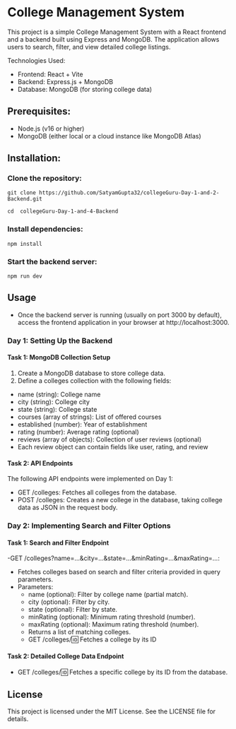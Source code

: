 # College Management System
This project is a simple College Management System with a React frontend and a backend built using Express and MongoDB. The application allows users to search, filter, and view detailed college listings.

Technologies Used:
- Frontend: React + Vite
- Backend: Express.js + MongoDB
- Database: MongoDB (for storing college data)


## Prerequisites:
- Node.js (v16 or higher)
- MongoDB (either local or a cloud instance like MongoDB Atlas)

## Installation:

### Clone the repository:

```
git clone https://github.com/SatyamGupta32/collegeGuru-Day-1-and-2-Backend.git
```
``` 
cd  collegeGuru-Day-1-and-4-Backend
```
### Install dependencies:
```
npm install
```
### Start the backend server:
```
npm run dev
```
## Usage
- Once the backend server is running (usually on port 3000 by default), access the frontend application in your browser at http://localhost:3000.

### Day 1: Setting Up the Backend

#### Task 1: MongoDB Collection Setup
1. Create a MongoDB database to store college data.
2. Define a colleges collection with the following fields:

- name (string): College name
- city (string): College city
- state (string): College state
- courses (array of strings): List of offered courses
- established (number): Year of establishment
- rating (number): Average rating (optional)
- reviews (array of objects): Collection of user reviews (optional)
- Each review object can contain fields like user, rating, and review

#### Task 2: API Endpoints
The following API endpoints were implemented on Day 1:

- GET /colleges: Fetches all colleges from the database.
- POST /colleges: Creates a new college in the database, taking college data as JSON in the request body.

### Day 2: Implementing Search and Filter Options

#### Task 1: Search and Filter Endpoint
-GET /colleges?name=...&city=...&state=...&minRating=...&maxRating=...:
  - Fetches colleges based on search and filter criteria provided in query parameters.
  - Parameters:
      - name (optional): Filter by college name (partial match).
      - city (optional): Filter by city.
      - state (optional): Filter by state.
      - minRating (optional): Minimum rating threshold (number).
      - maxRating (optional): Maximum rating threshold (number).
      - Returns a list of matching colleges.
      - GET /colleges/:id: Fetches a college by its ID

#### Task 2: Detailed College Data Endpoint
- GET /colleges/:id: Fetches a specific college by its ID from the database.

## License
This project is licensed under the MIT License. See the LICENSE file for details.
